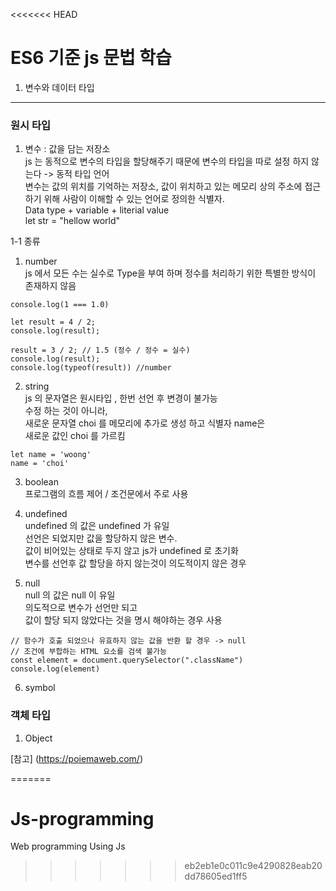 <<<<<<< HEAD
# ES6 기준 js 문법 학습

1. 변수와 데이터 타입

***
### 원시 타입 
1. 변수 : 값을 담는 저장소 <br/>
js 는 동적으로 변수의 타입을 할당해주기 때문에 변수의 타입을 따로 설정 하지 않는다 -> 동적 타입 언어<br/>
변수는 값의 위치를 기억하는 저장소,  값이 위치하고 있는 메모리 상의 주소에 접근하기 위해 사람이 이해할 수 있는 언어로 정의한 식별자.<br/>
Data type + variable + literial value <br/>
let str = "hellow world" 

1-1 종류 
1. number <br/>
js 에서 모든 수는 실수로 Type을 부여 하며 정수를 처리하기 위한 특별한 방식이 존재하지 않음
```
console.log(1 === 1.0)

let result = 4 / 2;
console.log(result);

result = 3 / 2; // 1.5 (정수 / 정수 = 실수)
console.log(result);
console.log(typeof(result)) //number
```
2. string <br/>
js 의 문자열은 원시타입 , 한번 선언 후 변경이 불가능 <br/>
수정 하는 것이 아니라, <br/> 
새로운 문자열 choi 를 메모리에 추가로 생성 하고 식별자 name은 <br/>
새로운 값인 choi 를 가르킴 <br/>
```
let name = 'woong'
name = 'choi'
```
3. boolean <br/>
프로그램의 흐름 제어 / 조건문에서 주로 사용 <br/>

4. undefined <br/>
undefined 의 값은 undefined 가 유일 <br/>
선언은 되었지만 값을 할당하지 않은 변수. <br/>
값이 비어있는 상태로 두지 않고 js가 undefined 로 초기화 <br/>
변수를 선언후 값 할당을 하지 않는것이 의도적이지 않은 경우 <br/>

5. null <br/>
null 의 값은 null 이 유일 <br/>
 의도적으로 변수가 선언만 되고 <br/>
값이 할당 되지 않았다는 것을 명시 해야하는 경우 사용 <br/>
```
// 함수가 호출 되었으나 유효하지 않는 값을 반환 할 경우 -> null
// 조건에 부합하는 HTML 요소를 검색 불가능
const element = document.querySelector(".className")
console.log(element)
```
6. symbol

### 객체 타입

1. Object 

[참고] (https://poiemaweb.com/)


=======
# Js-programming
Web programming Using Js
>>>>>>> eb2eb1e0c011c9e4290828eab20dd78605ed1ff5
